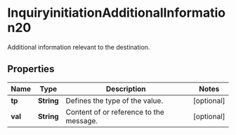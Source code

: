 

# InquiryinitiationAdditionalInformation20

Additional information relevant to the destination.
## Properties

Name | Type | Description | Notes
------------ | ------------- | ------------- | -------------
**tp** | **String** | Defines the type of the value. |  [optional]
**val** | **String** | Content of or reference to the message. |  [optional]



